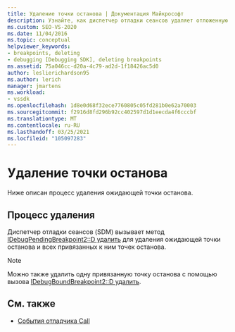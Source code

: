 ```yaml
---
title: Удаление точки останова | Документация Майкрософт
description: Узнайте, как диспетчер отладки сеансов удаляет отложенную точку останова и все привязанные точки останова, привязанные к ней при удалении ожидающей точки останова.
ms.custom: SEO-VS-2020
ms.date: 11/04/2016
ms.topic: conceptual
helpviewer_keywords:
- breakpoints, deleting
- debugging [Debugging SDK], deleting breakpoints
ms.assetid: 75a046cc-d20a-4c79-ad2d-1f18426ac5d0
author: leslierichardson95
ms.author: lerich
manager: jmartens
ms.workload:
- vssdk
ms.openlocfilehash: 1d8e0d68f32ece7760805c05fd281b0e62a70003
ms.sourcegitcommit: f2916d8fd296b92cc402597d1d1eecda4f6cccbf
ms.translationtype: MT
ms.contentlocale: ru-RU
ms.lasthandoff: 03/25/2021
ms.locfileid: "105097283"
---
```

# <a name="deleting-a-breakpoint"></a>Удаление точки останова
Ниже описан процесс удаления ожидающей точки останова.

## <a name="deletion-process"></a>Процесс удаления
 Диспетчер отладки сеансов (SDM) вызывает метод [IDebugPendingBreakpoint2::D удалить](../../extensibility/debugger/reference/idebugpendingbreakpoint2-delete.md) для удаления ожидающей точки останова и всех привязанных к ним точек останова.

> [!NOTE]
> Можно также удалить одну привязанную точку останова с помощью вызова [IDebugBoundBreakpoint2::D удалить](../../extensibility/debugger/reference/idebugboundbreakpoint2-delete.md).

## <a name="see-also"></a>См. также
- [События отладчика Call](../../extensibility/debugger/calling-debugger-events.md)
